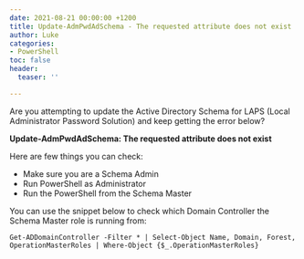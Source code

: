 ```yaml
---
date: 2021-08-21 00:00:00 +1200
title: Update-AdmPwdAdSchema - The requested attribute does not exist
author: Luke
categories:
- PowerShell
toc: false
header:
  teaser: ''

---
```

Are you attempting to update the Active Directory Schema for LAPS (Local Administrator Password Solution) and keep getting the error below?

**Update-AdmPwdAdSchema: The requested attribute does not exist**

Here are few things you can check:

* Make sure you are a Schema Admin
* Run PowerShell as Administrator
* Run the PowerShell from the Schema Master

You can use the snippet below to check which Domain Controller the Schema Master role is running from:

    Get-ADDomainController -Filter * | Select-Object Name, Domain, Forest, OperationMasterRoles | Where-Object {$_.OperationMasterRoles}